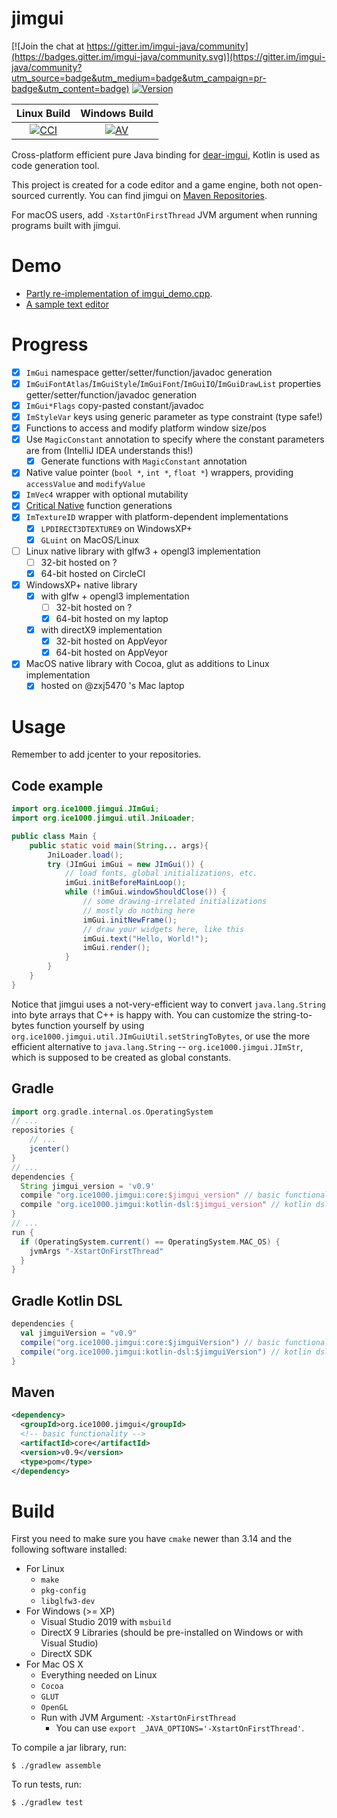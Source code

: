 # jimgui

[![Join the chat at https://gitter.im/imgui-java/community](https://badges.gitter.im/imgui-java/community.svg)](https://gitter.im/imgui-java/community?utm_source=badge&utm_medium=badge&utm_campaign=pr-badge&utm_content=badge)
[![Version][badge-img]][badge-link]

  [badge-img]: https://img.shields.io/bintray/v/ice1000/ice1000/jimgui.svg
  [badge-link]: https://bintray.com/ice1000/ice1000/jimgui

Linux Build | Windows Build
:----------:|:-------------:
[![CCI][0]][1]|[![AV][2]][3]

  [0]: https://circleci.com/gh/ice1000/jimgui.svg?style=svg
  [1]: https://circleci.com/gh/ice1000/jimgui
  [2]: https://ci.appveyor.com/api/projects/status/le5v5lne7au0lnn2?svg=true
  [3]: https://ci.appveyor.com/project/ice1000/jimgui

Cross-platform efficient pure Java binding for [dear-imgui](https://github.com/ocornut/imgui), Kotlin is used as code generation tool.

This project is created for a code editor and a game engine, both not open-sourced currently.
You can find jimgui on [Maven Repositories](https://mvnrepository.com/artifact/org.ice1000.jimgui).

For macOS users, add `-XstartOnFirstThread` JVM argument when running programs built with jimgui.

# Demo

+ [Partly re-implementation of imgui_demo.cpp](core/test/org/ice1000/jimgui/tests/Demo.java).
+ [A sample text editor](core/test/org/ice1000/jimgui/tests/EditorTest.java)

# Progress

+ [X] `ImGui` namespace getter/setter/function/javadoc generation
+ [X] `ImGuiFontAtlas`/`ImGuiStyle`/`ImGuiFont`/`ImGuiIO`/`ImGuiDrawList`
       properties getter/setter/function/javadoc generation
+ [X] `ImGui*Flags` copy-pasted constant/javadoc
+ [X] `ImStyleVar` keys using generic parameter as type constraint (type safe!)
+ [X] Functions to access and modify platform window size/pos
+ [X] Use `MagicConstant` annotation to specify where the constant parameters are from (IntelliJ IDEA understands this!)
  + [X] Generate functions with `MagicConstant` annotation
+ [X] Native value pointer (`bool *`, `int *`, `float *`) wrappers, providing `accessValue` and `modifyValue`
+ [X] `ImVec4` wrapper with optional mutability
+ [X] [Critical Native](https://stackoverflow.com/a/36309652/7083401) function generations
+ [X] `ImTextureID` wrapper with platform-dependent implementations
  + [X] `LPDIRECT3DTEXTURE9` on WindowsXP+
  + [X] `GLuint` on MacOS/Linux
+ [ ] Linux native library with glfw3 + opengl3 implementation
  + [ ] 32-bit hosted on ?
  + [X] 64-bit hosted on CircleCI
+ [X] WindowsXP+ native library
  + [X] with glfw + opengl3 implementation
    + [ ] 32-bit hosted on ?
    + [X] 64-bit hosted on my laptop
  + [X] with directX9 implementation
    + [X] 32-bit hosted on AppVeyor
    + [X] 64-bit hosted on AppVeyor
+ [X] MacOS native library with Cocoa, glut as additions to Linux implementation
  + [X] hosted on @zxj5470 's Mac laptop

# Usage

Remember to add jcenter to your repositories.

## Code example

```java
import org.ice1000.jimgui.JImGui;
import org.ice1000.jimgui.util.JniLoader;

public class Main {
	public static void main(String... args){
		JniLoader.load();
		try (JImGui imGui = new JImGui()) {
			// load fonts, global initializations, etc.
			imGui.initBeforeMainLoop();
			while (!imGui.windowShouldClose()) {
				// some drawing-irrelated initializations
				// mostly do nothing here
				imGui.initNewFrame();
				// draw your widgets here, like this
				imGui.text("Hello, World!");
				imGui.render();
			}
		}
	}
}
```

Notice that jimgui uses a not-very-efficient way to convert `java.lang.String`
into byte arrays that C++ is happy with.
You can customize the string-to-bytes function yourself by using `org.ice1000.jimgui.util.JImGuiUtil.setStringToBytes`,
or use the more efficient alternative to `java.lang.String` -- `org.ice1000.jimgui.JImStr`,
which is supposed to be created as global constants.

## Gradle

```groovy
import org.gradle.internal.os.OperatingSystem
// ...
repositories {
    // ...
    jcenter()
}
// ...
dependencies {
  String jimgui_version = 'v0.9'
  compile "org.ice1000.jimgui:core:$jimgui_version" // basic functionality
  compile "org.ice1000.jimgui:kotlin-dsl:$jimgui_version" // kotlin dsl wrapper
}
// ...
run {
  if (OperatingSystem.current() == OperatingSystem.MAC_OS) {
    jvmArgs "-XstartOnFirstThread"
  }
}

```

## Gradle Kotlin DSL

```scala
dependencies {
  val jimguiVersion = "v0.9"
  compile("org.ice1000.jimgui:core:$jimguiVersion") // basic functionality
  compile("org.ice1000.jimgui:kotlin-dsl:$jimguiVersion") // kotlin dsl wrapper
}
```

## Maven

```xml
<dependency>
  <groupId>org.ice1000.jimgui</groupId>
  <!-- basic functionality -->
  <artifactId>core</artifactId>
  <version>v0.9</version>
  <type>pom</type>
</dependency>
```

# Build

First you need to make sure you have `cmake` newer than 3.14 and the following software installed:

+ For Linux
	+ `make`
	+ `pkg-config`
	+ `libglfw3-dev`
+ For Windows (\>= XP)
	+ Visual Studio 2019 with `msbuild`
	+ DirectX 9 Libraries (should be pre-installed on Windows or with Visual Studio)
	+ DirectX SDK
+ For Mac OS X
	+ Everything needed on Linux
	+ `Cocoa`
	+ `GLUT`
	+ `OpenGL`
	+ Run with JVM Argument: `-XstartOnFirstThread`
		+ You can use `export _JAVA_OPTIONS='-XstartOnFirstThread'`.

To compile a jar library, run:

```
$ ./gradlew assemble
```

To run tests, run:

```
$ ./gradlew test
```
